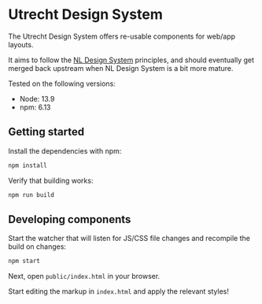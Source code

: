 # Utrecht Design System

The Utrecht Design System offers re-usable components for web/app layouts.

It aims to follow the [NL Design System](https://gitlab.com/nl-design-system/nl-design-system)
principles, and should eventually get merged back upstream when NL
Design System is a bit more mature.

Tested on the following versions:

* Node: 13.9
* npm: 6.13

## Getting started

Install the dependencies with npm:

```bash
npm install
```

Verify that building works:

```bash
npm run build
```

## Developing components

Start the watcher that will listen for JS/CSS file changes and recompile the build
on changes:

```bash
npm start
```

Next, open `public/index.html` in your browser.

Start editing the markup in `index.html` and apply the relevant styles!
